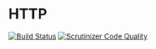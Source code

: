 # HTTP
[![Build Status](https://scrutinizer-ci.com/g/air-php/http/badges/build.png?b=master)](https://scrutinizer-ci.com/g/air-php/http/build-status/master) [![Scrutinizer Code Quality](https://scrutinizer-ci.com/g/air-php/http/badges/quality-score.png?b=master)](https://scrutinizer-ci.com/g/air-php/http/?branch=master)